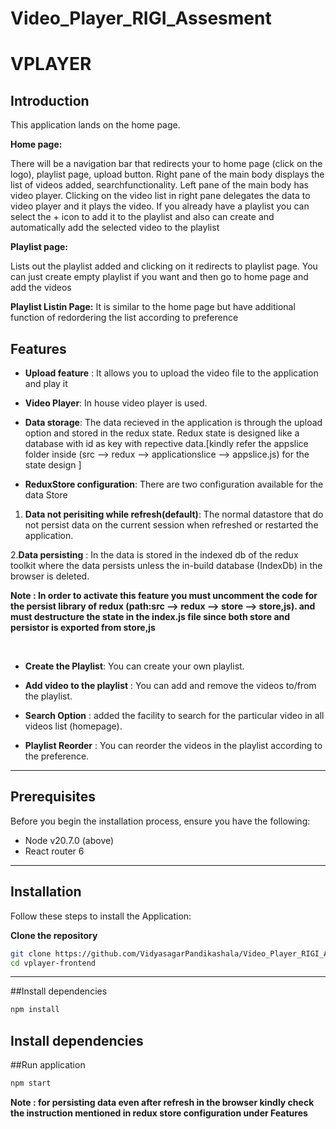# Video_Player_RIGI_Assesment

# VPLAYER

## Introduction

This application lands on the home page.

**Home page:**

There will be a navigation bar that redirects your to home page (click on the logo), playlist page, upload button.
Right pane of the main body displays the list of videos added, searchfunctionality.
Left pane of the main body has video player.
Clicking on the video list in right pane delegates the data to video player and it plays the video.
If you already have a playlist you can select the + icon to add it to the playlist and also can create and automatically add the selected video to the playlist

**Playlist page:**

Lists out the playlist added and clicking on it redirects to playlist page.
You can just create empty playlist if you want and then go to home page and add the videos

**Playlist Listin Page:**
It is similar to the home page but have additional function of redordering the list according to preference

## Features

- **Upload feature** : It allows you to upload the video file to the application and play it
- **Video Player**: In house video player is used.
- **Data storage**: The data recieved in the application is through the upload option and stored in the redux state.
  Redux state is designed like a database with id as key with repective data.[kindly refer the appslice folder inside (src --> redux --> applicationslice --> appslice.js) for the state design ]

- **ReduxStore configuration**:
  There are two configuration available for the data Store

1. **Data not perisiting while refresh(default)**: The normal datastore that do not persist data on the current session when refreshed or restarted the application.

2.**Data persisting** : In the data is stored in the indexed db of the redux toolkit where the data persists unless the in-build database (IndexDb) in the browser is deleted.

**Note : In order to activate this feature you must **uncomment** the code for the persist library of redux (path:src --> redux --> store --> store,js). and must destructure the state in the index.js file since both store and persistor is exported from store,js**

  <br/>

- **Create the Playlist**: You can create your own playlist.
- **Add video to the playlist** : You can add and remove the videos to/from the playlist.
- **Search Option** : added the facility to search for the particular video in all videos list (homepage).

- **Playlist Reorder** : You can reorder the videos in the playlist according to the preference.

---

## Prerequisites

Before you begin the installation process, ensure you have the following:

- Node v20.7.0 (above)
- React router 6

---

## Installation

Follow these steps to install the Application:

**Clone the repository**

```bash
git clone https://github.com/VidyasagarPandikashala/Video_Player_RIGI_Assesment.git
cd vplayer-frontend
```

---

##Install dependencies

```bash
npm install
```

## Install dependencies

##Run application

```bash
npm start
```

**Note : for persisting data even after refresh in the browser kindly check the instruction mentioned in redux store configuration under Features**
